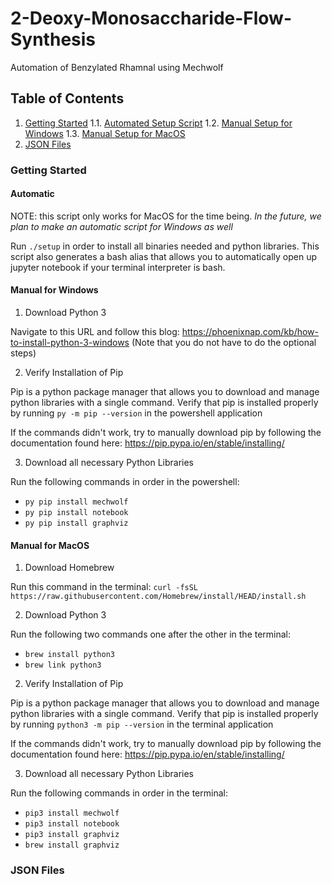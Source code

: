 # 2-Deoxy-Monosaccharide-Flow-Synthesis

Automation of Benzylated Rhamnal using Mechwolf

## Table of Contents

1. [Getting Started](#getting-started)
1.1. [Automated Setup Script](#automatic)
1.2. [Manual Setup for Windows](#manual-for-windows)
1.3. [Manual Setup for MacOS](#manual-for-macos)
2. [JSON Files](#json-files)

### Getting Started

#### Automatic

NOTE: this script only works for MacOS for the time being. *In the future, we plan to make an automatic script for Windows as well*

Run `./setup` in order to install all binaries needed and python libraries. This script also generates a bash alias that allows you to automatically open up jupyter notebook if your terminal interpreter is bash.

#### Manual for Windows

1. Download Python 3

Navigate to this URL and follow this blog: https://phoenixnap.com/kb/how-to-install-python-3-windows (Note that you do not have to do the optional steps)

2. Verify Installation of Pip

Pip is a python package manager that allows you to download and manage python libraries with a single command. Verify that pip is installed properly by running `py -m pip --version` in the powershell application 

If the commands didn't work, try to manually download pip by following the documentation found here: https://pip.pypa.io/en/stable/installing/

3. Download all necessary Python Libraries

Run the following commands in order in the powershell:

* `py pip install mechwolf`
* `py pip install notebook`
* `py pip install graphviz`

#### Manual for MacOS

1. Download Homebrew

Run this command in the terminal: `curl -fsSL https://raw.githubusercontent.com/Homebrew/install/HEAD/install.sh`

2. Download Python 3

Run the following two commands one after the other in the terminal:

* `brew install python3`
* `brew link python3`

2. Verify Installation of Pip

Pip is a python package manager that allows you to download and manage python libraries with a single command. Verify that pip is installed properly by running `python3 -m pip --version` in the terminal application

If the commands didn't work, try to manually download pip by following the documentation found here: https://pip.pypa.io/en/stable/installing/

3. Download all necessary Python Libraries

Run the following commands in order in the terminal:

* `pip3 install mechwolf`
* `pip3 install notebook`
* `pip3 install graphviz`
* `brew install graphviz`

### JSON Files
